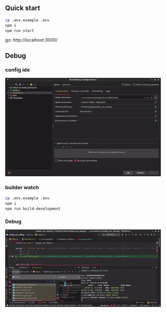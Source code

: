 ## Quick start
``` BASH
cp .env.example .env
npm i
npm run start
```
go: http://localhost:3000/


## Debug
### config ide
![ide config](./doc/ide.png)

### builder watch
``` BASH
cp .env.example .env
npm i
npm run build-development
```

### Debug
![ide config](./doc/debug.png)